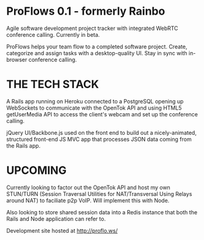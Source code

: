 # ProFlows 0.1 - formerly Rainbo

Agile software development project tracker with integrated WebRTC conference calling. Currently in beta.

ProFlows helps your team flow to a completed software project.
Create, categorize and assign tasks with a desktop-quality UI.
Stay in sync with in-browser conference calling.

# THE TECH STACK

A Rails app running on Heroku connected to a PostgreSQL opening up WebSockets to communicate with the OpenTok API and using HTML5 getUserMedia API to access the client's webcam and set up the conference calling.

jQuery UI/Backbone.js used on the front end to build out a nicely-animated, structured front-end JS MVC app that processes JSON data coming from the Rails app.

# UPCOMING

Currently looking to factor out the OpenTok API and host my own STUN/TURN (Session Traversal Utilities for NAT/Transversal Using Relays around NAT) to faciliate p2p VoIP. Will implement this with Node.

Also looking to store shared session data into a Redis instance that both the Rails and Node application can refer to.

Development site hosted at http://proflo.ws/
